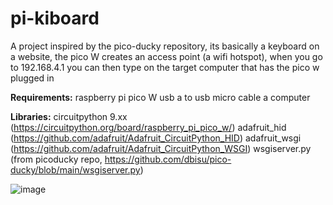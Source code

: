 # pi-kiboard
A project inspired by the pico-ducky repository, its basically a keyboard on a website, the pico W creates an access point (a wifi hotspot), when you go to 192.168.4.1 you can then type on the target computer that has the pico w plugged in

<strong>Requirements:</strong>
raspberry pi pico W
usb a to usb micro cable
a computer

<strong>Libraries:</strong>
circuitpython 9.xx (https://circuitpython.org/board/raspberry_pi_pico_w/)
adafruit_hid (https://github.com/adafruit/Adafruit_CircuitPython_HID)
adafruit_wsgi (https://github.com/adafruit/Adafruit_CircuitPython_WSGI)
wsgiserver.py (from picoducky repo, https://github.com/dbisu/pico-ducky/blob/main/wsgiserver.py)

![image](https://github.com/user-attachments/assets/ff80be36-ec5d-462f-ab98-571791cd0761)
